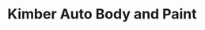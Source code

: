---
title: "Kimber Auto Body and Paint"
url: /holland/kimber-auto-body-and-paint/
shop: car repair
---
